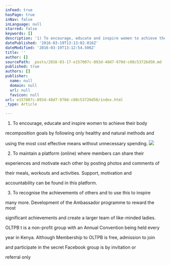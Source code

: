 ```yaml
---
inFeed: true
hasPage: true
inNav: false
inLanguage: null
starred: false
keywords: []
description: '1) To encourage, educate and inspire women to achieve their body'
datePublished: '2016-03-19T13:13:02.016Z'
dateModified: '2016-03-19T13:12:54.506Z'
title: ''
author: []
sourcePath: _posts/2016-03-17-e157007c-893d-48d7-970d-c08c53726d50.md
published: true
authors: []
publisher:
  name: null
  domain: null
  url: null
  favicon: null
url: e157007c-893d-48d7-970d-c08c53726d50/index.html
_type: Article

---
```

1) To encourage, educate and inspire women to achieve their body

recomposition goals by following only healthy and natural methods and

using the most cost effective means without unnecessary spending.
![](https://the-grid-user-content.s3-us-west-2.amazonaws.com/16f68c29-af72-461b-828b-9fcec67550a9.png)

2) To maintain a platform (online) where members can share their

experiences and motivate each other by posting photos and comments of

their meals, workouts and activities. Support, motivation and

accountability can be found in this platform.

3) To recognise the achievements of others and to use this to inspire

many more. Development of the Ambassador programme to reward the most

significant achievements and create a larger team of like-minded ladies.

OLTPB t is a non-profit group with an Annual Convention being held every

year in Kenya. Although Membership to OLTPB is free, admission to join

and participate in the secret Facebook group is by invitation or

referral only
